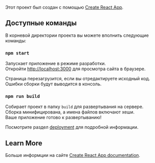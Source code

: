 Этот проект был создан с помощью [Create React App](https://github.com/facebook/create-react-app).

## Доступные команды

В корневой директории проекта вы можете вполнить следующие команды:

### `npm start`

Запускает приложение в режиме разработки.<br />
Откройти [http://localhost:3000](http://localhost:3000) для просмотра сайта в браузере.

Страница перезагрузится, если вы отредактируете исходный код.<br />
Ошибки сборки будут выводится в консоль.


### `npm run build`

Собирает проект в папку `build` для развертывания на сервере.<br />
Сборка минифицирована, а имена файлов включают хеши.<br />
Ваше приложение готово к развертыванию!

Посмотрите раздел [deployment](https://facebook.github.io/create-react-app/docs/deployment) для подробной информации.


## Learn More

Больше информции на сайте [Create React App documentation](https://facebook.github.io/create-react-app/docs/getting-started).